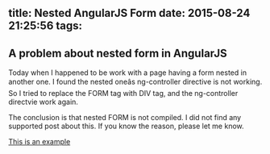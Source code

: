 title: Nested AngularJS Form
date: 2015-08-24 21:25:56
tags:
---
## A problem about nested form in AngularJS
Today when I happened to be work with a page having a form nested in another one. I found the nested oneâs ng-controller directive is not working. So I tried to replace the FORM tag with DIV tag, and the ng-controller directvie work again.

The conclusion is that nested FORM is not compiled. I did not find any supported post about this. If you know the reason, please let me know.

[This is an example](http://jsbin.com/yitiku/edit?html,js,output)
